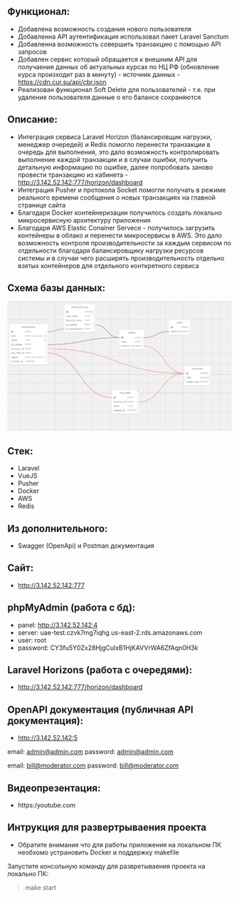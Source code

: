 Функционал:
-------------

- Добавлена возможность создания нового пользователя
- Добавленна API аутентификация использовал пакет Laravel Sanctum
- Добавленна возможность совершить транзакцию с помощью API запросов
- Добавлен сервис который обращается к внешним API для получаения данных об актуальных курсах по НЦ РФ (обновление курса произходит раз в минуту) - источник данных - https://cdn.cur.su/api/cbr.json
- Реализован функционал Soft Delete для пользователей - т.е. при удаление пользователя данные о его балансе сохраняются


Описание:
---------

- Интеграция сервиса Laravel Horizon (балансировщик нагрузки, менеджер очередей) и Redis помогло перенести транзакции в очередь для выполнения, это дало возможность контролировать выполнение каждой транзакции и в случаи ошибки, получить детальную информацию по ошибке, далее попробовать заново провести транзакцию из кабинета - http://3.142.52.142:777/horizon/dashboard
- Интеграция Pusher и протокола Socket помогли получать в режиме реального времени сообщения о новых транзакциях на главной странице сайта
- Благодаря Docker контейнеризации получилось создать локально микросервисную архитектуру приложения
- Благодаря AWS Elastic Conainer Servece - получилось загрузить контейнеры в облако и перенести микросервисы в AWS. Это дало возможность контроля производительности за каждым сервисом по отдельности благодаря балансировщику нагрузки ресурсов системы и в случаи чего расширять производительность отдельно взятых контейнеров для отдельного конткретного сервиса




Cхема базы данных:
-------------
![alt text](/artifacts/database_v4.png)    

Стек:
-----------

- Laravel
- VueJS
- Pusher
- Docker
- AWS
- Redis


Из дополнительного:
---------------------

- Swagger (OpenApi) и Postman документация 

Сайт:
-------------

- http://3.142.52.142:777

phpMyAdmin (работа с бд):
---------------

- panel: http://3.142.52.142:4
- server: uae-test.czvk7mg7iqhg.us-east-2.rds.amazonaws.com
- user: root
- password: CY3fu5Y0Zx28HjgCulxB1HjKAVVrWA6ZfAqn0H3k

Laravel Horizons (работа с очередями):
---------------------------

- http://3.142.52.142:777/horizon/dashboard

OpenAPI документация (публичная API документация):
---------------------------

- http://3.142.52.142:5

email: admin@admin.com
password: admin@admin.com

email: bill@moderator.com
password: bill@moderator.com

Видеопрезентация:
-------------------------

- https:/youtube.com

Интрукция для развертрываения проекта
------------------------

- Обратите внимания что для работы приложения на локальном ПК необхомо устрановить Docker и поддержку makefile 

Запустите консольную команду для развретываения проекта на локально ПК:
> make start 